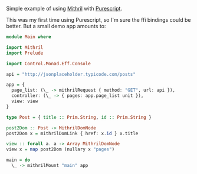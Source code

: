 Simple example of using [Mithril](http://mithril.js.org/) with [Purescript](http://www.purescript.org/).

This was my first time using Purescript, so I'm sure the ffi bindings
could be better. But a small demo app amounts to:

```haskell
module Main where

import Mithril
import Prelude

import Control.Monad.Eff.Console

api = "http://jsonplaceholder.typicode.com/posts"

app = {
  page_list: (\_ -> mithrilRequest { method: "GET", url: api }),
  controller: (\_ -> { pages: app.page_list unit }),
  view: view
}

type Post = { title :: Prim.String, id :: Prim.String }

post2Dom :: Post -> MithrilDomNode
post2Dom x = mithrilDomLink { href: x.id } x.title

view :: forall a. a -> Array MithrilDomNode
view x = map post2Dom (nullary x "pages")

main = do
  \_ -> mithrilMount "main" app
```
